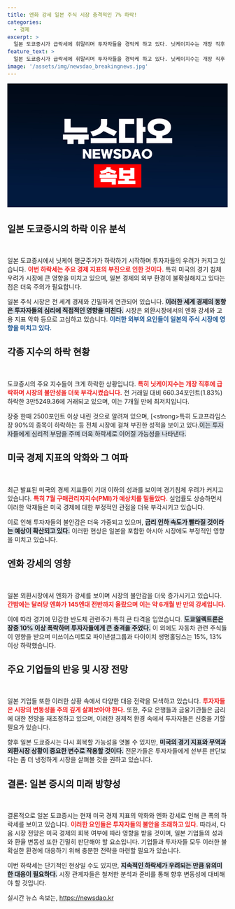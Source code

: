 ```yaml
---
title: 엔화 강세 일본 주식 시장 충격적인 7% 하락!
categories:
  - 경제
excerpt: >
  일본 도쿄증시가 급락세에 휘말리며 투자자들을 경악케 하고 있다. 닛케이지수는 개장 직후 7개월 만의 최저치로 폭락했고, 미국 경기 둔화 우려가 커지며 엔화 강세가 지속되고 있다. 지금, 일본 증시는 어디로 향할까?
feature_text: >
  일본 도쿄증시가 급락세에 휘말리며 투자자들을 경악케 하고 있다. 닛케이지수는 개장 직후 7개월 만의 최저치로 폭락했고, 미국 경기 둔화 우려가 커지며 엔화 강세가 지속되고 있다. 지금, 일본 증시는 어디로 향할까?
image: '/assets/img/newsdao_breakingnews.jpg'
---
```


<p><img src="/assets/img/newsdao_breakingnews.jpg" alt="koreaapp 속보" /></p>

<h2 data-ke-size="size26">일본 도쿄증시의 하락 이유 분석</h2>

<p data-ke-size="size16">&nbsp;</p>

<p>일본 도쿄증시에서 닛케이 평균주가가 하락하기 시작하며 투자자들의 우려가 커지고 있습니다. <b><span style="color: #ee2323;">이번 하락세는 주요 경제 지표의 부진으로 인한 것이다.</span></b> 특히 미국의 경기 침체 우려가 시장에 큰 영향을 미치고 있으며, 일본 경제의 외부 환경이 불확실해지고 있다는 점은 더욱 주의가 필요합니다. </p>

<p>일본 주식 시장은 전 세계 경제와 긴밀하게 연관되어 있습니다. <b><span style="background-color: #21538527;">이러한 세계 경제의 동향은 투자자들의 심리에 직접적인 영향을 미친다.</span></b> 시장은 외환시장에서의 엔화 강세와 고용 지표 악화 등으로 고심하고 있습니다. <b><span style="color: #1a5490;">이러한 외부의 요인들이 일본의 주식 시장에 영향을 미치고 있다.</span></b></p>

<h2 data-ke-size="size26">각종 지수의 하락 현황</h2>

<p data-ke-size="size16">&nbsp;</p>

<p>도쿄증시의 주요 지수들이 크게 하락한 상황입니다. <b><span style="color: #ee2323;">특히 닛케이지수는 개장 직후에 급락하며 시장의 불안성을 더욱 부각시켰습니다.</span></b> 전 거래일 대비 660.34포인트(1.83%) 하락한 3만5249.36에 거래되고 있으며, 이는 7개월 만에 최저치입니다. </p>

<p>장중 한때 2500포인트 이상 내린 것으로 알려져 있으며, [&lt;strong&gt;특히 도쿄프라임스장 90%의 종목이 하락하는 등 전체 시장에 걸쳐 부진한 성적을 보이고 있다.</strong&gt;] <b><span style="background-color: #21538527;">이는 투자자들에게 심리적 부담을 주며 더욱 하락세로 이어질 가능성을 나타낸다.</span></b> </p>

<h2 data-ke-size="size26">미국 경제 지표의 악화와 그 여파</h2>

<p data-ke-size="size16">&nbsp;</p>

<p>최근 발표된 미국의 경제 지표들이 기대 이하의 성과를 보이며 경기침체 우려가 커지고 있습니다. <b><span style="color: #ee2323;">특히 7월 구매관리자지수(PMI)가 예상치를 밑돌았다.</span></b> 실업률도 상승하면서 이러한 악재들은 미국 경제에 대한 부정적인 관점을 더욱 부각시키고 있습니다. </p>

<p>이로 인해 투자자들의 불안감은 더욱 가중되고 있으며, <b><span style="background-color: #21538527;">금리 인하 속도가 빨라질 것이라는 예상이 확산되고 있다.</span></b> 이러한 현상은 일본을 포함한 아시아 시장에도 부정적인 영향을 미치고 있습니다.</p>

<h2 data-ke-size="size26">엔화 강세의 영향</h2>

<p data-ke-size="size16">&nbsp;</p>

<p>일본 외환시장에서 엔화가 강세를 보이며 시장의 불안감을 더욱 증가시키고 있습니다. <b><span style="color: #ee2323;">간밤에는 달러당 엔화가 145엔대 전반까지 올랐으며 이는 약 6개월 반 만의 강세입니다.</span></b> </p>

<p>이에 따라 경기에 민감한 반도체 관련주가 특히 큰 타격을 입었습니다. <b><span style="background-color: #21538527;">도쿄일렉트론은 장중 10% 이상 폭락하며 투자자들에게 큰 충격을 주었다.</span></b> 이 외에도 자동차 관련 주식들이 영향을 받으며 미쓰이스미토모 파이낸셜그룹과 다이이치 생명홀딩스는 15%, 13% 이상 하락했습니다. </p>

<h2 data-ke-size="size26">주요 기업들의 반응 및 시장 전망</h2>

<p data-ke-size="size16">&nbsp;</p>

<p>일본 기업들 또한 이러한 상황 속에서 다양한 대응 전략을 모색하고 있습니다. <b><span style="color: #ee2323;">투자자들은 시장의 변동성을 주의 깊게 살펴보아야 한다.</span></b> 또한, 주요 은행들과 금융기관들은 금리에 대한 전망을 재조정하고 있으며, 이러한 경제적 환경 속에서 투자자들은 신중을 기할 필요가 있습니다. </p>

<p>향후 일본 도쿄증시는 다시 회복할 가능성을 엿볼 수 있지만, <b><span style="background-color: #21538527;">미국의 경기 지표와 무역과 외환시장 상황이 중요한 변수로 작용할 것이다.</span></b> 전문가들은 투자자들에게 섣부른 판단보다는 좀 더 냉정하게 시장을 살펴볼 것을 권하고 있습니다. </p>

<h2 data-ke-size="size26">결론: 일본 증시의 미래 방향성</h2>

<p data-ke-size="size16">&nbsp;</p>

<p>결론적으로 일본 도쿄증시는 현재 미국 경제 지표의 악화와 엔화 강세로 인해 큰 폭의 하락세를 보이고 있습니다. <b><span style="color: #ee2323;">이러한 요인들은 투자자들의 불안을 초래하고 있다.</span></b> 따라서, 다음 시장 전망은 미국 경제의 회복 여부에 따라 영향을 받을 것이며, 일본 기업들의 성과와 환율 변동성 또한 긴밀히 판단해야 할 요소입니다. 기업들과 투자자들 모두 이러한 불확실한 환경에 대응하기 위해 충분한 전략을 마련할 필요가 있습니다. </p>

<p>이번 하락세는 단기적인 현상일 수도 있지만, <b><span style="background-color: #21538527;">지속적인 하락세가 우려되는 만큼 유의미한 대응이 필요하다.</span></b> 시장 관계자들은 철저한 분석과 준비를 통해 향후 변동성에 대비해야 할 것입니다.</p>
실시간 뉴스 속보는, <a href="https://newsdao.kr" rel="dofollow">https://newsdao.kr</a>


